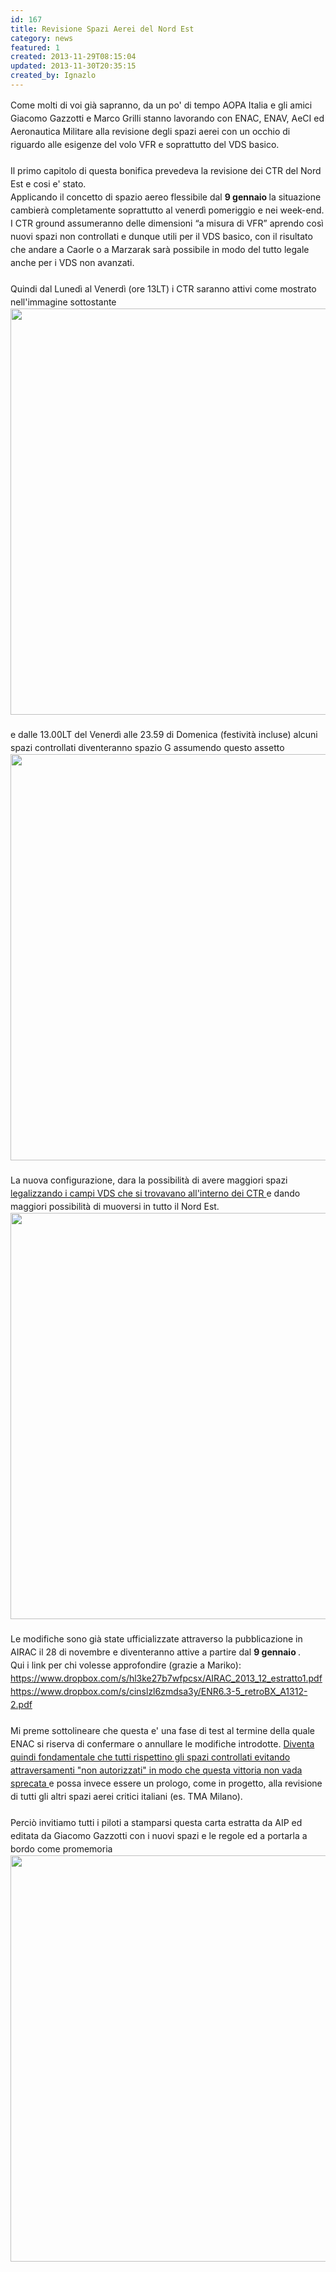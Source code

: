 ```yaml
---
id: 167
title: Revisione Spazi Aerei del Nord Est
category: news
featured: 1
created: 2013-11-29T08:15:04
updated: 2013-11-30T20:35:15
created_by: Ignazlo
---
```

<p style="line-height: 1.5em;">
 Come molti di voi già sapranno, da un po' di tempo AOPA Italia e gli amici Giacomo Gazzotti e Marco Grilli stanno lavorando con ENAC, ENAV, AeCI ed Aeronautica Militare alla revisione degli spazi aerei con un occhio di riguardo alle esigenze del volo VFR e soprattutto del VDS basico.
 <br/>
 <br/>
 Il primo capitolo di questa bonifica prevedeva la revisione dei CTR del Nord Est e cosi e' stato.
 <br/>
 Applicando il concetto di spazio aereo flessibile dal
 <strong>
  9 gennaio
 </strong>
 la situazione cambierà completamente soprattutto al venerdì pomeriggio e nei week-end.
 <br/>
 I CTR ground assumeranno delle dimensioni “a misura di VFR” aprendo così nuovi spazi non controllati e dunque utili per il VDS basico, con il risultato che andare a Caorle o a Marzarak sarà possibile in modo del tutto legale anche per i VDS non avanzati.
 <br/>
 <br/>
 Quindi dal Lunedì al Venerdì (ore 13LT) i CTR saranno attivi come mostrato nell'immagine sottostante
 <br/>
 <a href="images/stories/2013-revisione-sa-ne-newwrkdays-full.jpg" target="_blank">
  <img alt="" border="0" src="images/stories/2013-revisione-sa-ne-newwrkdays.jpg" width="650"/>
 </a>
 <br/>
 <br/>
 e dalle 13.00LT del Venerdì alle 23.59 di Domenica (festività incluse) alcuni spazi controllati diventeranno spazio G assumendo questo assetto
 <br/>
 <a href="images/stories/2013-revisione-sa-ne-newnonwrkdays-full.jpg" target="_blank">
  <img alt="" border="0" src="images/stories/2013-revisione-sa-ne-newnonwrkdays.jpg" width="650"/>
 </a>
 <br/>
 <br/>
 La nuova configurazione, dara la possibilità di avere maggiori spazi
 <a href="images/stories/2013-revisione-sa-ne-campiliberati.jpg" target="_blank">
  legalizzando i campi VDS che si trovavano all'interno dei CTR
 </a>
 e dando maggiori possibilità di muoversi in tutto il Nord Est.
 <br/>
 <a href="images/stories/2013-revisione-sa-ne-newroutes-full.jpg" target="_blank">
  <img alt="" border="0" src="images/stories/2013-revisione-sa-ne-newroutes.jpg" width="650"/>
 </a>
 <br/>
 <br/>
 Le modifiche sono già state ufficializzate attraverso la pubblicazione in AIRAC il 28 di novembre e diventeranno attive a partire dal
 <strong>
  9 gennaio
 </strong>
 .
 <br/>
 Qui i link per chi volesse approfondire (grazie a Mariko):
 <br/>
 <a href="https://www.dropbox.com/s/hl3ke27b7wfpcsx/AIRAC_2013_12_estratto1.pdf" target="_blank">
  https://www.dropbox.com/s/hl3ke27b7wfpcsx/AIRAC_2013_12_estratto1.pdf
 </a>
 <br/>
 <a href="https://www.dropbox.com/s/cinslzl6zmdsa3y/ENR6.3-5_retroBX_A1312-2.pdf" target="_blank">
  https://www.dropbox.com/s/cinslzl6zmdsa3y/ENR6.3-5_retroBX_A1312-2.pdf
 </a>
 <br/>
 <br/>
 Mi preme sottolineare che questa e' una fase di test al termine della quale ENAC si riserva di confermare o annullare le modifiche introdotte.
 <span style="text-decoration: underline;">
  Diventa quindi fondamentale che tutti rispettino gli spazi controllati evitando attraversamenti "non autorizzati" in modo che questa vittoria non vada sprecata
 </span>
 e possa invece essere un prologo, come in progetto, alla revisione di tutti gli altri spazi aerei critici italiani (es. TMA Milano).
 <br/>
 <br/>
 Perciò invitiamo tutti i piloti a stamparsi questa carta estratta da AIP ed editata da Giacomo Gazzotti con i nuovi spazi e le regole ed a portarla a bordo come promemoria
 <br/>
 <a href="images/stories/2013-enr6.3-5_nav-full.jpg" target="_blank">
  <img alt="" border="0" src="images/stories/2013-enr6.3-5_nav.jpg" width="650"/>
 </a>
</p>
